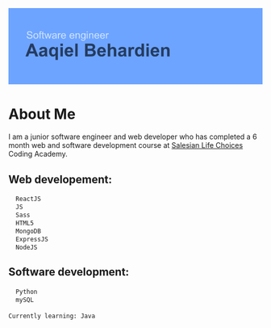 ![Header](https://github.com/xjr007/xjr007/blob/master/header.png)

# About Me

  I am a junior software engineer and web developer who has completed a 6 month web and software development course at [Salesian Life Choices](https://www.lifechoices.co.za/academy/coding) Coding Academy.
   ## Web developement:
      ReactJS
      JS
      Sass
      HTML5
      MongoDB
      ExpressJS
      NodeJS
   ## Software development:
      Python
      mySQL
    
    Currently learning: Java

   <!--
![](https://simpleicons.org/icons/html5.svg | width=50)
-->
    




<!--
**xjr007/xjr007** is a ✨ _special_ ✨ repository because its `README.md` (this file) appears on your GitHub profile.

Here are some ideas to get you started:

- 🔭 I’m currently working on ...
- 🌱 I’m currently learning ...
- 👯 I’m looking to collaborate on ...
- 🤔 I’m looking for help with ...
- 💬 Ask me about ...
- 📫 How to reach me: ...
- 😄 Pronouns: ...
- ⚡ Fun fact: ...
-->
